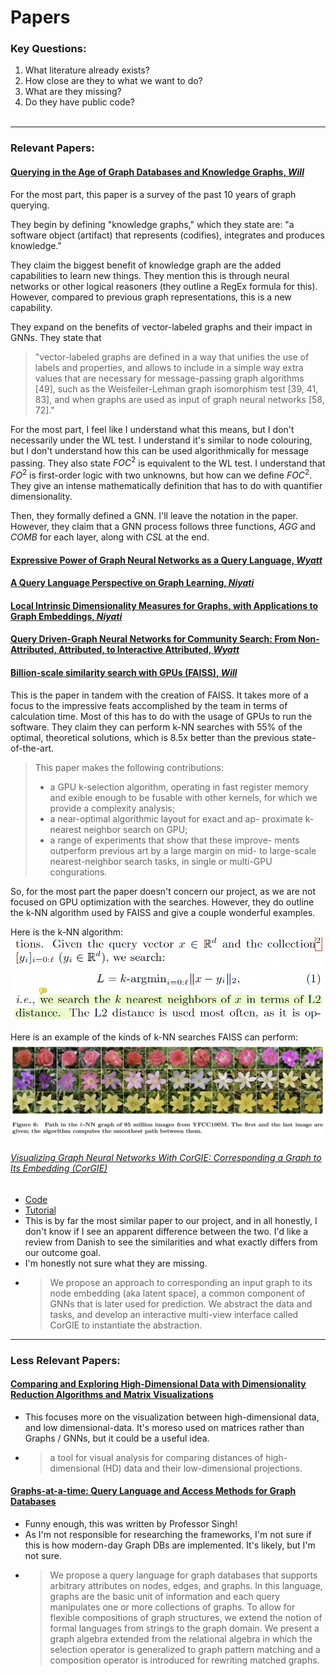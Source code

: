 # Papers

### Key Questions:
1. What literature already exists?
2. How close are they to what we want to do?
3. What are they missing?
4. Do they have public code?
<br></br>
----

### Relevant Papers:

#### [Querying in the Age of Graph Databases and Knowledge Graphs, *Will*](https://dl.acm.org/doi/abs/10.1145/3448016.3457545)
For the most part, this paper is a survey of the past 10 years of graph querying. 

They begin by defining "knowledge graphs," which they state are: "a
software object (artifact) that represents (codifies), integrates and
produces knowledge."

They claim the biggest benefit of knowledge graph are the added capabilities to learn new things. They mention this is through neural networks or other logical reasoners (they outline a RegEx formula for this). However, compared to previous graph representations, this is a new capability.

They expand on the benefits of vector-labeled graphs and their impact in GNNs. They state that
> "vector-labeled graphs are defined in a way that
unifies the use of labels and properties, and allows to include in
a simple way extra values that are necessary for message-passing
graph algorithms [49], such as the Weisfeiler-Lehman graph isomorphism
test [39, 41, 83], and when graphs are used as input of
graph neural networks [58, 72]."

For the most part, I feel like I understand what this means, but I don't necessarily under the WL test. I understand it's similar to node colouring, but I don't understand how this can be used algorithmically for message passing. They also state $FOC^2$ is equivalent to the WL test. I understand that $FO^2$ is first-order logic with two unknowns, but how can we define $FOC^2$. They give an intense mathematically definition that has to do with quantifier dimensionality.

Then, they formally defined a GNN. I'll leave the notation in the paper. However, they claim that a GNN process follows three functions, $AGG$ and $COMB$ for each layer, along with $CSL$ at the end.

#### [Expressive Power of Graph Neural Networks as a Query Language, *Wyatt*](https://dl.acm.org/doi/pdf/10.1145/3442322.3442324)
<!-- - > In the context of databases, one can see a graph as a graph database [27, 5],and a classifier f as a query language: On input graph (database) G, the query would return all the nodes in G that are classified as true by f. Thus, answering the question above implies understanding what type of queries can be expressed by GNNs.
- [GitHub of Code](https://github.com/juanpablos/GNN-logic)
- Based on how I've understood this, they are more focused on the binary classification of a node in a graph (either true or false), rather than the querying of a node both in the database and on the GNN. -->

#### [A Query Language Perspective on Graph Learning, *Niyati*](https://dl.acm.org/doi/pdf/10.1145/3584372.3589936)
<!-- - Here is a paper which outlines ```GEL```, a Graph Embedding Language. Rather than a coding language, it's expressed mathematically.
- > More precisely, we define a general graph embedding language, referred to as gel in which graph neural networks (and other graph learning methods) can be expressed. The language is very similar to the aggregate query languages considered for studying the expressive power of SQL [51, 71].
- As it is mathematically developed, there is no formal code. -->

#### [Local Intrinsic Dimensionality Measures for Graphs, with Applications to Graph Embeddings, *Niyati*](https://arxiv.org/pdf/2208.11986.pdf)

#### [Query Driven-Graph Neural Networks for Community Search: From Non-Attributed, Attributed, to Interactive Attributed, *Wyatt*](https://arxiv.org/pdf/2104.03583.pdf)
<!-- - This model seems to take a query of a database, and transform it into its own, respective GNN. It's possible we can get ideas from this paper, but the solution (or similar solutions), are not present.
- No publicly available code. -->

#### [Billion-scale similarity search with GPUs (FAISS), *Will*](https://arxiv.org/pdf/1702.08734.pdf)

This is the paper in tandem with the creation of FAISS. It takes more of a focus to the impressive feats accomplished by the team in terms of calculation time. Most of this has to do with the usage of GPUs to run the software. They claim they can perform k-NN searches with 55% of the optimal, theoretical solutions, which is 8.5x better than the previous state-of-the-art. 

> This paper makes the following contributions:
> - a GPU k-selection algorithm, operating in fast register
memory and 
exible enough to be fusable with other
kernels, for which we provide a complexity analysis;
> - a near-optimal algorithmic layout for exact and ap-
proximate k-nearest neighbor search on GPU;
> - a range of experiments that show that these improve-
ments outperform previous art by a large margin on
mid- to large-scale nearest-neighbor search tasks, in
single or multi-GPU congurations.


So, for the most part the paper doesn't concern our project, as we are not focused on GPU optimization with the searches. However, they do outline the k-NN algorithm used by FAISS and give a couple wonderful examples.

Here is the k-NN algorithm:
<img src="assets/formula.png" />

Here is an example of the kinds of k-NN searches FAISS can perform:
<img src="assets/flowers.png" />


###### [Visualizing Graph Neural Networks With CorGIE: Corresponding a Graph to Its Embedding (CorGIE)](https://ieeexplore.ieee.org/stamp/stamp.jsp?tp=&arnumber=9705082)
- [Code](https://github.com/zipengliu/corgie-ui/)
- [Tutorial](https://osf.io/j56hu)
- This is by far the most similar paper to our project, and in all honestly, I don't know if I see an apparent difference between the two. I'd like a review from Danish to see the similarities and what exactly differs from our outcome goal.
- I'm honestly not sure what they are missing. 
- > We propose
an approach to corresponding an input graph to its node embedding (aka latent space), a common component of GNNs that is later
used for prediction. We abstract the data and tasks, and develop an interactive multi-view interface called CorGIE to instantiate the
abstraction.

----
### Less Relevant Papers:
#### [Comparing and Exploring High-Dimensional Data with Dimensionality Reduction Algorithms and Matrix Visualizations](https://dl.acm.org/doi/pdf/10.1145/3399715.3399875)
- This focuses more on the visualization between high-dimensional data, and low dimensional-data. It's moreso used on matrices rather than Graphs / GNNs, but it could be a useful idea. 
- > a tool for visual analysis for comparing distances of high-dimensional (HD) data and their low-dimensional projections.

#### [Graphs-at-a-time: Query Language and Access Methods for Graph Databases](https://dl.acm.org/doi/pdf/10.1145/1376616.1376660)
- Funny enough, this was written by Professor Singh!
- As I'm not responsible for researching the frameworks, I'm not sure if this is how modern-day Graph DBs are implemented. It's likely, but I'm not sure.
- > We propose a query language for graph databases that
supports arbitrary attributes on nodes, edges, and graphs.
In this language, graphs are the basic unit of information and
each query manipulates one or more collections of graphs.
To allow for flexible compositions of graph structures, we
extend the notion of formal languages from strings to the
graph domain. We present a graph algebra extended from
the relational algebra in which the selection operator is generalized to graph pattern matching and a composition operator is introduced for rewriting matched graphs.
